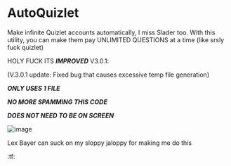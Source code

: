 # AutoQuizlet

Make infinite Quizlet accounts automatically,  I miss Slader too. With this utility, you can make
them pay UNLIMITED QUESTIONS at a time (like srsly fuck quizlet)

HOLY FUCK ITS ***IMPROVED*** V3.0.1:

(V.3.0.1 update: Fixed bug that causes excessive temp file generation)

***ONLY USES 1 FILE*** 

***NO MORE SPAMMING THIS CODE***

***DOES NOT NEED TO BE ON SCREEN*** 

![image](https://user-images.githubusercontent.com/66354051/147867693-7a0eaa82-934b-496c-9b94-0f44da14a7d5.png)

Lex Bayer can suck on my sloppy jaloppy for making me do this



:tf:

